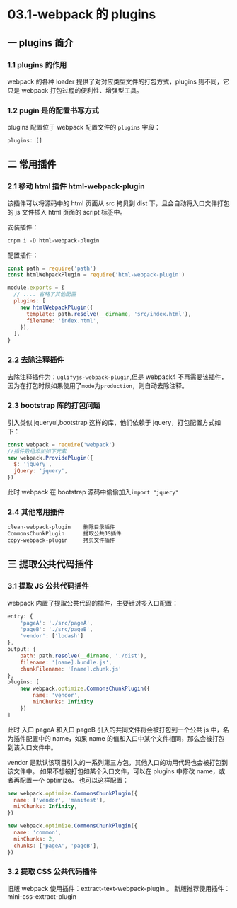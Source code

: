 # 03.1-webpack 的 plugins

## 一 plugins 简介

### 1.1 plugins 的作用

webpack 的各种 loader 提供了对对应类型文件的打包方式，plugins 则不同，它只是 webpack 打包过程的便利性、增强型工具。

### 1.2 pugin 是的配置书写方式

plugins 配置位于 webpack 配置文件的 `plugins` 字段：

```js
plugins: []
```

## 二 常用插件

### 2.1 移动 html 插件 html-webpack-plugin

该插件可以将源码中的 html 页面从 src 拷贝到 dist 下，且会自动将入口文件打包的 js 文件插入 html 页面的 script 标签中。

安装插件：

```txt
cnpm i -D html-webpack-plugin
```

配置插件：

```js
const path = require('path')
const htmlWebpackPlugin = require('html-webpack-plugin')

module.exports = {
  // .... 省略了其他配置
  plugins: [
    new htmlWebpackPlugin({
      template: path.resolve(__dirname, 'src/index.html'),
      filename: 'index.html',
    }),
  ],
}
```

### 2.2 去除注释插件

去除注释插件为：`uglifyjs-webpack-plugin`,但是 webpack4 不再需要该插件，因为在打包时候如果使用了`mode`为`production`，则自动去除注释。

### 2.3 bootstrap 库的打包问题

引入类似 jqueryui,bootstrap 这样的库，他们依赖于 jquery，打包配置方式如下：

```js
const webpack = require('webpack')
//插件数组添加如下元素
new webpack.ProvidePlugin({
  $: 'jquery',
  jQuery: 'jquery',
})
```

此时 webpack 在 bootstrap 源码中偷偷加入`import "jquery"`

### 2.4 其他常用插件

```txt
clean-webpack-plugin    删除目录插件
CommonsChunkPlugin      提取公共JS插件
copy-webpack-plugin     拷贝文件插件
```

## 三 提取公共代码插件

### 3.1 提取 JS 公共代码插件

webpack 内置了提取公共代码的插件，主要针对多入口配置：

```js
entry: {
    'pageA': './src/pageA',
    'pageB': './src/pageB',
    'vendor': ['lodash']
},
output: {
    path: path.resolve(__dirname, './dist'),
    filename: '[name].bundle.js',
    chunkFilename: '[name].chunk.js'
},
plugins: [
    new webpack.optimize.CommonsChunkPlugin({
        name: 'vendor',
        minChunks: Infinity
    })
]
```

此时 入口 pageA 和入口 pageB 引入的共同文件将会被打包到一个公共 js 中，名为插件配置中的 name，如果 name 的值和入口中某个文件相同，那么会被打包到该入口文件中。

vendor 是默认该项目引入的一系列第三方包，其他入口的功用代码也会被打包到该文件中。
如果不想被打包如某个入口文件，可以在 plugins 中修改 name，或者再配置一个 optimize。
也可以这样配置：

```js
new webpack.optimize.CommonsChunkPlugin({
  name: ['vendor', 'manifest'],
  minChunks: Infinity,
})

new webpack.optimize.CommonsChunkPlugin({
  name: 'common',
  minChunks: 2,
  chunks: ['pageA', 'pageB'],
})
```

### 3.2 提取 CSS 公共代码插件

旧版 webpack 使用插件：extract-text-webpack-plugin 。
新版推荐使用插件：mini-css-extract-plugin

